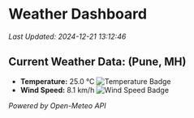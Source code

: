 
# Weather Dashboard

_Last Updated: 2024-12-21 13:12:46_

## Current Weather Data: (Pune, MH)
- **Temperature:** 25.0 °C ![Temperature Badge](https://img.shields.io/badge/Temperature-Medium%20Temp-green)
- **Wind Speed:** 8.1 km/h ![Wind Speed Badge](https://img.shields.io/badge/Wind%20Speed-Low%20Wind-blue)

*Powered by Open-Meteo API*
